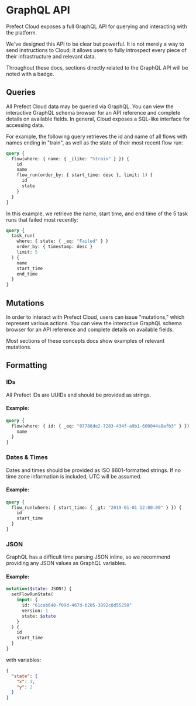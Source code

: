 # GraphQL API

Prefect Cloud exposes a full GraphQL API for querying and interacting with the platform.

We've designed this API to be clear but powerful. It is not merely a way to send instructions to Cloud; it allows users to fully introspect every piece of their infrastructure and relevant data.

Throughout these docs, sections directly related to the GraphQL API will be noted with a <Badge text="GQL" vertical="middle"/> badge.

## Queries

All Prefect Cloud data may be queried via GraphQL. You can view the interactive GraphQL schema browser for an API reference and complete details on available fields. In general, Cloud exposes a SQL-like interface for accessing data.

For example, the following query retrieves the id and name of all flows with names ending in "train", as well as the state of their most recent flow run:

```graphql
query {
  flow(where: { name: { _ilike: "%train" } }) {
    id
    name
    flow_run(order_by: { start_time: desc }, limit: 1) {
      id
      state
    }
  }
}
```

In this example, we retrieve the name, start time, and end time of the 5 task runs that failed
most recently:

```graphql
query {
  task_run(
    where: { state: { _eq: "Failed" } }
    order_by: { timestamp: desc }
    limit: 5
  ) {
    name
    start_time
    end_time
  }
}
```

## Mutations

In order to interact with Prefect Cloud, users can issue "mutations," which represent various actions. You can view the interactive GraphQL schema browser for an API reference and complete details on available fields.

Most sections of these concepts docs show examples of relevant mutations.

## Formatting

### IDs

All Prefect IDs are UUIDs and should be provided as strings.

#### Example:

```graphql
query {
  flow(where: { id: { _eq: "07786de2-7283-434f-a9b1-600044a8afb3" } }) {
    name
  }
}
```

### Dates & Times

Dates and times should be provided as ISO 8601-formatted strings. If no time zone information is included, UTC will be assumed.

#### Example:

```graphql
query {
  flow_run(where: { start_time: { _gt: "2019-01-01 12:00:00" } }) {
    id
    start_time
  }
}
```

### JSON

GraphQL has a difficult time parsing JSON inline, so we recommend providing any JSON values as GraphQL variables.

#### Example:

```graphql
mutation($state: JSON!) {
  setFlowRunState(
    input: {
      id: "61cab648-f09d-467d-b205-3892c8d55250"
      version: 1
      state: $state
    }
  ) {
    id
    start_time
  }
}
```

with variables:

```json
{
  "state": {
    "x": 1,
    "y": 2
  }
}
```
